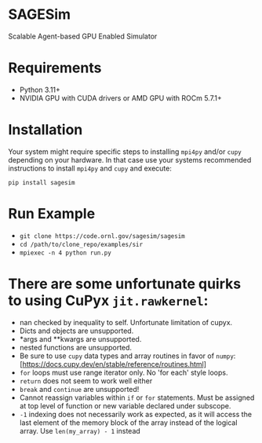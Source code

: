 # SAGESim

Scalable Agent-based GPU Enabled Simulator

# Requirements

 - Python 3.11+
 - NVIDIA GPU with CUDA drivers or AMD GPU with ROCm 5.7.1+ 

# Installation
Your system might require specific steps to installing `mpi4py` and/or `cupy` depending on your hardware.
In that case use your systems recommended instructions to install `mpi4py` and `cupy` and execute:

`pip install sagesim` 

# Run Example

 - `git clone https://code.ornl.gov/sagesim/sagesim`
 - `cd /path/to/clone_repo/examples/sir`
 - `mpiexec -n 4 python run.py`


# There are some unfortunate quirks to using CuPyx `jit.rawkernel`:
 - nan checked by inequality to self. Unfortunate limitation of cupyx.
 - Dicts and objects are unsupported.
 - *args and **kwargs are unsupported.
 - nested functions are unsupported.
 - Be sure to use `cupy` data types and array routines in favor of `numpy`: [https://docs.cupy.dev/en/stable/reference/routines.html]
 - `for` loops must use range iterator only. No 'for each' style loops.
 - `return` does not seem to work well either
 - `break` and `continue` are unsupported!
 - Cannot reassign variables within `if` or `for` statements. Must be assigned at top level of function or new variable declared under subscope.
 -  `-1` indexing does not necessarily work as expected, as it will access the last element of the memory block of the array instead of the logical array. Use `len(my_array) - 1` instead
